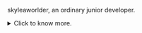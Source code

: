 skyleaworlder, an ordinary junior developer.

<details>
<summary>Click to know more.</summary>
<p align="left">
	<li> Tongji Univ. CS/IS => Fudan Univ. SE Lab (<b>@FudanSELab</b>) PA Group (2022-2025 expected).</li>
	<li> Currently, I wish to obtain my master's degree and graduation certificate. In China, I will lose all I should own without them. </li>
	<li> At the same time, I'm an intern at <b>@Trae-AI</b> / <b>@bytedance</b>. </li>
	<li> I got my paper accepted to ICSE'25 on my first submission, which also made me realize the uncertainty of the academic game and the fact that <b>I am a better engineer than a researcher</b>. </li>
	<li> Actually, I got 1st Prize(60/2000000+) in the Final of 12th SSSCCC, aka "Secondary School Student Creative Composition Competition".</li>
</p>
</details>
